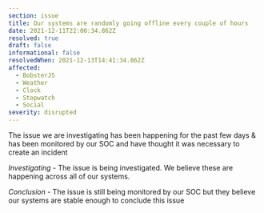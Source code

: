 ```yaml
---
section: issue
title: Our systems are randomly going offline every couple of hours
date: 2021-12-11T22:00:34.862Z
resolved: true
draft: false
informational: false
resolvedWhen: 2021-12-13T14:41:34.862Z
affected:
  - BobsterJS
  - Weather
  - Clock
  - Stopwatch
  - Social
severity: disrupted
---
```

The issue we are investigating has been happening for the past few days & has been monitored by our SOC and have thought it was necessary to create an incident



*Investigating* - The issue is being investigated. We believe these are happening across all of our systems.

*Conclusion* - The issue is still being monitored by our SOC but they believe our systems are stable enough to conclude this issue
